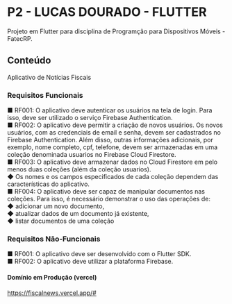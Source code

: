 # P2 - LUCAS DOURADO - FLUTTER

Projeto em Flutter para disciplina de Programção para Dispositivos Móveis - FatecRP.

## Conteúdo

Aplicativo de Notícias Fiscais

### Requisitos Funcionais
■	RF001: O aplicativo deve autenticar os usuários na tela de login. Para isso, deve ser utilizado o serviço Firebase Authentication.<br>
■	RF002: O aplicativo deve permitir a criação de novos usuários. Os novos usuários, com as credenciais de email e senha, devem ser cadastrados no Firebase
Authentication. Além disso, outras informações adicionais, por exemplo, nome completo, cpf, telefone, devem ser armazenadas em uma coleção denominada usuarios no Firebase Cloud Firestore.<br>
■	RF003: O aplicativo deve armazenar dados no Cloud Firestore em pelo menos duas coleções (além da coleção usuarios). <br>
</t>◆	Os nomes e os campos especificados de cada coleção dependem das características do aplicativo.<br>
■	RF004: O aplicativo deve ser capaz de manipular documentos nas coleções. Para isso, é necessário demonstrar o uso das operações  de: <br>
</t>◆	adicionar um novo documento, <br>
	◆	atualizar dados de um documento já existente, <br>
	◆	listar documentos de uma coleção <br>


### Requisitos Não-Funcionais
■	RF001: O aplicativo deve ser desenvolvido com o Flutter SDK.<br>
■	RF002: O aplicativo deve utilizar a plataforma Firebase.


#### Domínio em Produção (vercel)
https://fiscalnews.vercel.app/#
